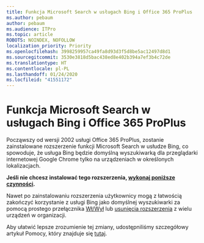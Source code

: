```yaml
---
title: Funkcja Microsoft Search w usługach Bing i Office 365 ProPlus
ms.author: pebaum
author: pebaum
ms.audience: ITPro
ms.topic: article
ROBOTS: NOINDEX, NOFOLLOW
localization_priority: Priority
ms.openlocfilehash: 3998259957ca49fa8d93d3f5d8be5ac12497d8d1
ms.sourcegitcommit: 3530e3818d5bac438ed8e402b394a7ef3b4c72de
ms.translationtype: HT
ms.contentlocale: pl-PL
ms.lasthandoff: 01/24/2020
ms.locfileid: "41551172"
---
```

# <a name="microsoft-search-in-bing-and-office-365-proplus"></a>Funkcja Microsoft Search w usługach Bing i Office 365 ProPlus

Począwszy od wersji 2002 usługi Office 365 ProPlus, zostanie zainstalowane rozszerzenie funkcji Microsoft Search w usłudze Bing, co spowoduje, że usługa Bing będzie domyślną wyszukiwarką dla przeglądarki internetowej Google Chrome tylko na urządzeniach w określonych lokalizacjach.

**Jeśli nie chcesz instalować tego rozszerzenia, [wykonaj poniższe czynności](https://docs.microsoft.com/deployoffice/microsoft-search-bing#how-to-exclude-the-extension-for-microsoft-search-in-bing-from-being-installed).**

Nawet po zainstalowaniu rozszerzenia użytkownicy mogą z łatwością zakończyć korzystanie z usługi Bing jako domyślnej wyszukiwarki za pomocą prostego przełącznika [Wł/Wył](https://docs.microsoft.com/deployoffice/microsoft-search-bing#change-whether-bing-is-the-default-search-engine-for-google-chrome) lub [usunięcia rozszerzenia](https://docs.microsoft.com/deployoffice/microsoft-search-bing#how-to-remove-the-extension-after-its-been-installed) z wielu urządzeń w organizacji.

Aby ułatwić lepsze zrozumienie tej zmiany, udostępniliśmy szczegółowy artykuł Pomocy, który znajduje się [tutaj](https://docs.microsoft.com/deployoffice/microsoft-search-bing).